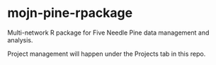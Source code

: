 # mojn-pine-rpackage
Multi-network R package for Five Needle Pine data management and analysis. 

Project management will happen under the Projects tab in this repo.
